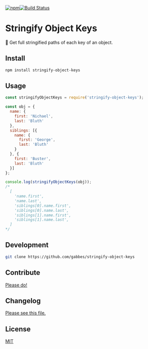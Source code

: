[![npm](https://img.shields.io/npm/v/stringify-object-keys.svg)](https://www.npmjs.com/package/stringify-object-keys)[![Build Status](https://travis-ci.org/gabbes/stringify-object-keys.svg?branch=master)](https://travis-ci.org/gabbes/stringify-object-keys)

# Stringify Object Keys

📝 Get full stringified paths of each key of an object.

## Install

```sh
npm install stringify-object-keys
```

## Usage

```js
const stringifyObjectKeys = require('stringify-object-keys');

const obj = {
  name: {
    first: 'Nichael',
    last: 'Bluth'
  },
  siblings: [{
    name: {
      first: 'George',
      last: 'Bluth'
    }
  }, {
    first: 'Buster',
    last: 'Bluth'
  }]
};

console.log(stringifyObjectKeys(obj));
/*
  [
    'name.first',
    'name.last',
    'siblings[0].name.first',
    'siblings[0].name.last',
    'siblings[1].name.first',
    'siblings[1].name.last',
  ]
*/
```

## Development

```sh
git clone https://github.com/gabbes/stringify-object-keys
```

## Contribute

[Please do!](./CONTRIBUTING)

## Changelog

[Please see this file.](./CHANGELOG)

## License

[MIT](./LICENSE)
